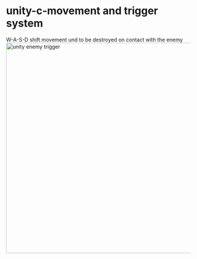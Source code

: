# unity-c-movement and trigger system
W-A-S-D shift movement und to be destroyed on contact with the enemy
  <img width="1107" height="572" alt="unity enemy trigger" src="https://github.com/user-attachments/assets/152349ba-0bb8-4583-8d6c-4f17e6aa3dc6" />
